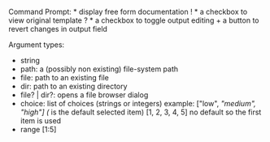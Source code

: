 Command Prompt:
    * display free form documentation !
    * a checkbox to view original template ?
    * a checkbox to toggle output editing
      + a button to revert changes in output field

Argument types:
  * string
  * path: a (possibly non existing) file-system path
  * file: path to an existing file
  * dir: path to an existing directory
  * file? | dir?: opens a file browser dialog
  * choice: list of choices (strings or integers)
        example: ["low", *"medium", "high"] (* is the default selected item)
                 [1, 2, 3, 4, 5] no default so the first item is used
  * range [1:5]

